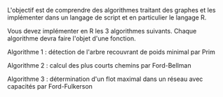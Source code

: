 L'objectif est de comprendre des algorithmes traitant des graphes et les implémenter dans un langage de script et en particulier le langage R.

Vous devez implémenter en R les 3 algorithmes suivants. Chaque algorithme devra faire l'objet d'une fonction.

Algorithme 1 : détection de l'arbre recouvrant de poids minimal par Prim

Algorithme 2 : calcul des plus courts chemins par Ford-Bellman

Algorithme 3 : détermination d'un flot maximal dans un réseau avec capacités par Ford-Fulkerson
